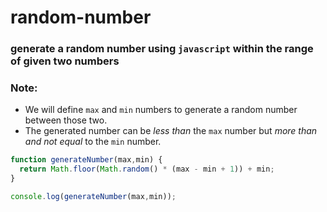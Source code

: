 # random-number
### generate a random number using `javascript` within the range of given two numbers

### __Note:__
* We will define `max` and `min` numbers to generate a random number between those two. 
* The generated number can be *less than* the `max` number but *more than and not equal* to the `min` number.

```javascript
function generateNumber(max,min) { 
  return Math.floor(Math.random() * (max - min + 1)) + min;
}

console.log(generateNumber(max,min));
```
